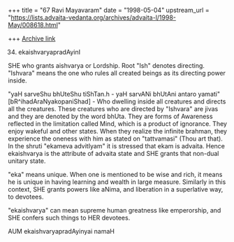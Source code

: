 +++
title = "67 Ravi Mayavaram"
date = "1998-05-04"
upstream_url = "https://lists.advaita-vedanta.org/archives/advaita-l/1998-May/008618.html"

+++
[Archive link](https://lists.advaita-vedanta.org/archives/advaita-l/1998-May/008618.html)

34. ekaishvaryapradAyinI

SHE who grants aishvarya or Lordship.  Root "Ish" denotes directing.
"Ishvara" means the one who rules all created beings as its directing
power inside.

"yaH sarveShu bhUteShu tiShTan.h  - yaH sarvANi bhUtAni antaro yamati"
[bR^ihadAraNyakopaniShad] - Who dwelling inside all creatures and
directs all the creatures. These creatures who are directed by
"Ishvara" are jivas and they are denoted by the word bhUta. They are
forms of Awareness reflected in the limitation called Mind, which is a
product of ignorance.  They enjoy wakeful and other states. When they
realize the infinite brahman, they experience the oneness with him as
stated on "tattvamasi" (Thou art that). In the shruti "ekameva
advitIyam" it is stressed that ekam is advaita. Hence ekaishvarya is
the attribute of advaita state and SHE grants that non-dual unitary
state.

"eka" means unique. When one is mentioned to be wise and rich, it
means he is unique in having learning and wealth in large measure.
Similarly in this context, SHE grants powers like aNima, and
liberation  in a superlative way, to devotees.

"ekaishvarya" can mean supreme human greatness like emperorship, and
SHE confers such things to HER devotees.

AUM ekaishvaryapradAyinyai namaH

